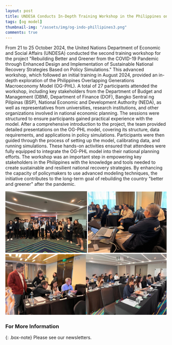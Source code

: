 ```yaml
---
layout: post
title: UNDESA Conducts In-Depth Training Workshop in the Philippines on Policy Simulations for Sustainable National Recovery
tags: [og model]
thumbnail-img: "/assets/img/og-indo-phillipines3.png"
comments: true
---
```


From 21 to 25 October 2024, the United Nations Department of Economic and Social Affairs (UNDESA) conducted the second training workshop for the project "Rebuilding Better and Greener from the COVID-19 Pandemic through Enhanced Design and Implementation of Sustainable National Recovery Strategies Based on Policy Simulations." This advanced workshop, which followed an initial training in August 2024, provided an in-depth exploration of the Philippines Overlapping Generations Macroeconomy Model (OG-PHL).
A total of 27 participants attended the workshop, including key stakeholders from the Department of Budget and Management (DBM), Department of Finance (DOF), Bangko Sentral ng Pilipinas (BSP), National Economic and Development Authority (NEDA), as well as representatives from universities, research institutions, and other organizations involved in national economic planning.
The sessions were structured to ensure participants gained practical experience with the model. After a comprehensive introduction to the project, the team provided detailed presentations on the OG-PHL model, covering its structure, data requirements, and applications in policy simulations. Participants were then guided through the process of setting up the model, calibrating data, and running simulations. These hands-on activities ensured that attendees were fully equipped to integrate the OG-PHL model into their national planning efforts.
The workshop was an important step in empowering key stakeholders in the Philippines with the knowledge and tools needed to create sustainable and resilient national recovery strategies. By enhancing the capacity of policymakers to use advanced modeling techniques, the initiative contributes to the long-term goal of rebuilding the country "better and greener" after the pandemic.

![Og-Core](../assets/img/og-indo-phillipines3.png)



### For More Information 

{: .box-note}
Please see our newsletters. 
